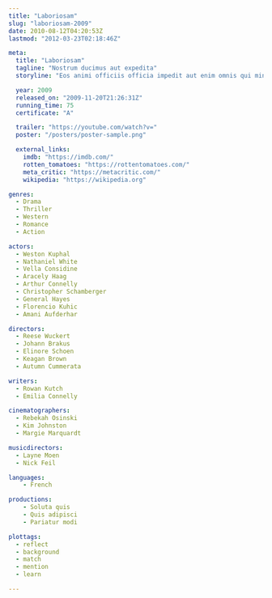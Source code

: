 ```yaml
---
title: "Laboriosam"
slug: "laboriosam-2009"
date: 2010-08-12T04:20:53Z
lastmod: "2012-03-23T02:18:46Z"

meta:
  title: "Laboriosam"
  tagline: "Nostrum ducimus aut expedita"
  storyline: "Eos animi officiis officia impedit aut enim omnis qui minus distinctio voluptatem in officiis asperiores harum iste est alias cupiditate ut illum vel impedit expedita impedit"

  year: 2009
  released_on: "2009-11-20T21:26:31Z"
  running_time: 75
  certificate: "A"

  trailer: "https://youtube.com/watch?v="
  poster: "/posters/poster-sample.png"

  external_links:
    imdb: "https://imdb.com/"
    rotten_tomatoes: "https://rottentomatoes.com/"
    meta_critic: "https://metacritic.com/"
    wikipedia: "https://wikipedia.org"

genres:
  - Drama
  - Thriller
  - Western
  - Romance
  - Action

actors:
  - Weston Kuphal
  - Nathaniel White
  - Vella Considine
  - Aracely Haag
  - Arthur Connelly
  - Christopher Schamberger
  - General Hayes
  - Florencio Kuhic
  - Amani Aufderhar

directors:
  - Reese Wuckert
  - Johann Brakus
  - Elinore Schoen
  - Keagan Brown
  - Autumn Cummerata

writers:
  - Rowan Kutch
  - Emilia Connelly

cinematographers:
  - Rebekah Osinski
  - Kim Johnston
  - Margie Marquardt

musicdirectors:
  - Layne Moen
  - Nick Feil

languages:
    - French

productions:
    - Soluta quis
    - Quis adipisci
    - Pariatur modi

plottags:
  - reflect
  - background
  - match
  - mention
  - learn

---
```


